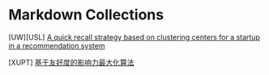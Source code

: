 # Markdown Collections

[UW][USL] [A quick recall strategy based on clustering centers for a startup in a recommendation system](USL_final_paper.md)

[XUPT] <a href='zjzshyq.github.io/doc/基于友好度的影响力最大化算法.pdf' target='_blank'>基于友好度的影响力最大化算法</a>

